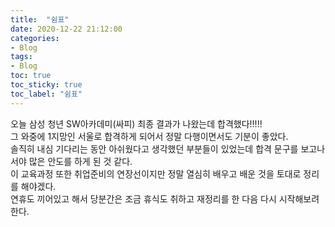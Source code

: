 ```yaml
---
title:  "쉼표"
date: 2020-12-22 21:12:00
categories:
- Blog 
tags:
- Blog
toc: true
toc_sticky: true
toc_label: "쉼표"
---
```

오늘 삼성 청년 SW아카데미(싸피) 최종 결과가 나왔는데 합격했다!!!!!  
그 와중에 1지망인 서울로 합격하게 되어서 정말 다행이면서도 기분이 좋았다.  
솔직히 내심 기다리는 동안 아쉬웠다고 생각했던 부분들이 있었는데 합격 문구를 보고나서야 많은 안도를 하게 된 것 같다.  
이 교육과정 또한 취업준비의 연장선이지만 정말 열심히 배우고 배운 것을 토대로 정리를 해야겠다.  
연휴도 끼어있고 해서 당분간은 조금 휴식도 취하고 재정리를 한 다음 다시 시작해보려 한다.
